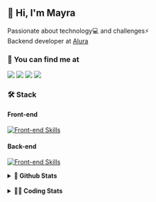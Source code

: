 ## 👋 Hi, I'm Mayra

Passionate about technology💻 and challenges⚡  
Backend developer at [Alura](https://www.alura.com.br)   

### 💬 You can find me at

<a href="https://mayra.dev" target="_blank" rel="noopener"><img src="https://img.shields.io/badge/-mayra.dev-005FED?style=flat&logo=Google-chrome&logoColor=white"/></a>
<a href="https://linkedin.com/in/mayraamaral" target="_blank" rel="noopener"><img src="https://img.shields.io/badge/-/mayraamaral-0077B5?style=flat&logo=Linkedin&logoColor=white"/></a>
<a href="mailto:mayra@mayra.dev" target="_blank" rel="noopener"><img src="https://img.shields.io/badge/-mayra@mayra.dev-D14836?style=flat&logo=Gmail&logoColor=white"/></a>
<a href="" target="_blank" rel="noopener"><img src="https://img.shields.io/badge/-mayraamaral-7289DA?style=flat&logo=Discord&logoColor=white"/></a>

### 🛠️ Stack
#### Front-end

[![Front-end Skills](https://skillicons.dev/icons?i=react,next,angular,redux,styledcomponents,html,css,sass,js,ts,figma)](https://skillicons.dev)
#### Back-end

[![Front-end Skills](https://skillicons.dev/icons?i=java,spring,hibernate,aws,idea,postgres,mysql,git,linux,bash,nodejs,docker,kubernetes,jenkins)](https://skillicons.dev)


<details>
    <summary><strong>📌 Github Stats</strong></summary>
    <br />
    <div align="center">
        <table>
      <td><img height="160em" src="https://github-readme-stats.vercel.app/api?username=mayraamaral&show_icons=true&theme=algolia&hide_border=true&hide=stars&count_private=true" alt="Readme stats"></td>
      <td><img height="160em" src="https://github-readme-stats.vercel.app/api/top-langs/?username=mayraamaral&&layout=compact&&theme=algolia&hide_border=true&langs_count=6" alt="Language stats"></td>
       </table>
  </div> 
    

  <p align="center">
    <img src="https://github-readme-streak-stats.herokuapp.com?user=mayraamaral&theme=dark&hide_border=true&date_format=j%20M%5B%20Y%5D&locale=pt-br&background=050F2C&ring=0195DD&fire=23AA7D&currStreakLabel=23AA7D" alt="Streak stats">
  </p> 
</details>

<br />

<details>
  <summary><strong>👩‍💻 Coding Stats</strong></summary>
  <br />
  
  <!--START_SECTION:waka-->
![Code Time](http://img.shields.io/badge/Code%20Time-731%20hrs%2055%20mins-blue)

**🐱 My GitHub Data** 

> 📦 589.3 kB Used in GitHub's Storage 
 > 
> 🏆 201 Contributions in the Year 2025
 > 
> 🚫 Not Opted to Hire
 > 
> 📜 63 Public Repositories 
 > 
> 🔑 33 Private Repositories 
 > 
**I'm an Early 🐤** 

```text
🌞 Morning                20709 commits       ██████░░░░░░░░░░░░░░░░░░░   23.47 % 
🌆 Daytime                51606 commits       ███████████████░░░░░░░░░░   58.50 % 
🌃 Evening                15624 commits       ████░░░░░░░░░░░░░░░░░░░░░   17.71 % 
🌙 Night                  283 commits         ░░░░░░░░░░░░░░░░░░░░░░░░░   00.32 % 
```
📅 **I'm Most Productive on Wednesday** 

```text
Monday                   17789 commits       █████░░░░░░░░░░░░░░░░░░░░   20.16 % 
Tuesday                  12317 commits       ███░░░░░░░░░░░░░░░░░░░░░░   13.96 % 
Wednesday                22939 commits       ██████░░░░░░░░░░░░░░░░░░░   26.00 % 
Thursday                 18306 commits       █████░░░░░░░░░░░░░░░░░░░░   20.75 % 
Friday                   16121 commits       █████░░░░░░░░░░░░░░░░░░░░   18.27 % 
Saturday                 310 commits         ░░░░░░░░░░░░░░░░░░░░░░░░░   00.35 % 
Sunday                   440 commits         ░░░░░░░░░░░░░░░░░░░░░░░░░   00.50 % 
```


📊 **This Week I Spent My Time On** 

```text
🕑︎ Time Zone: America/Sao_Paulo

💬 Programming Languages: 
Java                     12 hrs 51 mins      ██████████████████████░░░   88.94 % 
SQL                      55 mins             ██░░░░░░░░░░░░░░░░░░░░░░░   06.35 % 
Bash                     15 mins             ░░░░░░░░░░░░░░░░░░░░░░░░░   01.80 % 
XML                      9 mins              ░░░░░░░░░░░░░░░░░░░░░░░░░   01.04 % 
JavaScript               4 mins              ░░░░░░░░░░░░░░░░░░░░░░░░░   00.55 % 

🔥 Editors: 
IntelliJ IDEA            14 hrs 27 mins      █████████████████████████   100.00 % 

💻 Operating System: 
Linux                    14 hrs 27 mins      █████████████████████████   100.00 % 
```

**I Mostly Code in Java** 

```text
Java                     126 repos           ███████░░░░░░░░░░░░░░░░░░   28.19 % 
JavaScript               101 repos           ██████░░░░░░░░░░░░░░░░░░░   22.60 % 
TypeScript               84 repos            █████░░░░░░░░░░░░░░░░░░░░   18.79 % 
Python                   4 repos             ░░░░░░░░░░░░░░░░░░░░░░░░░   00.89 % 
Dockerfile               1 repo              ░░░░░░░░░░░░░░░░░░░░░░░░░   00.22 % 
```




 Last Updated on 02/02/2025 19:14:48 UTC
<!--END_SECTION:waka-->

</details>
